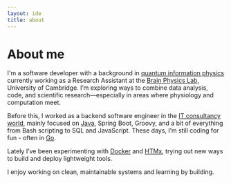 ```yaml
---
layout: ide
title: about
---
```


# About me

I'm a software developer with a background in [quantum information physics](https://www.quantumlab.it/) currently working as a Research Assistant at the [Brain Physics Lab](https://www.clinical-neuroscience.cam.ac.uk/research/traumatic-brain-injury-and-disorders-consciousness), University of Cambridge. I’m exploring ways to combine data analysis, code, and scientific research—especially in areas where
physiology and computation meet.

Before this, I worked as a backend software engineer in the [IT consultancy world](https://dsgroup.it/en), mainly focused on [Java](https://github.com/search?q=user%3Amarkort147+language%3Ajava&type=repositories), Spring Boot, Groovy, and a bit of everything from Bash scripting to SQL and JavaScript. These days, I’m still coding for fun - often in [Go](https://github.com/search?q=user%3Amarkort147+language%3Ago&type=repositories).

Lately I’ve been experimenting with [Docker](https://github.com/search?q=user%3Amarkort147+topic%3Adocker&type=repositories) and [HTMx](https://github.com/search?q=user%3Amarkort147+topic%3Ahtmx&type=repositories), trying out new ways to build and deploy lightweight tools.

I enjoy working on clean, maintainable systems and learning by building.